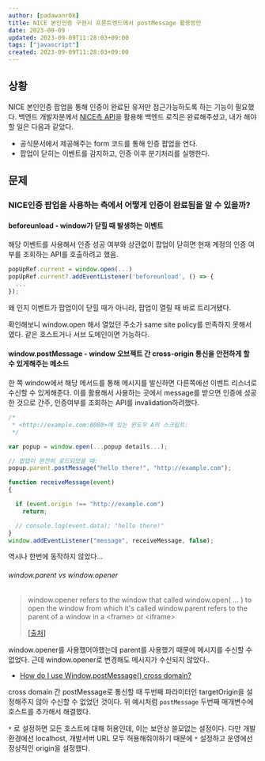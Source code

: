 ```yaml
---
author: [padawanr0k]
title: NICE 본인인증 구현시 프론트엔드에서 postMessage 활용방안
date: 2023-09-09
updated: 2023-09-09T11:28:03+09:00
tags: ["javascript"]
created: 2023-09-09T11:28:03+09:00
---
```


## 상황
NICE 본인인증 팝업을 통해 인증이 완료된 유저만 접근가능하도록 하는 기능이 필요했다.
백엔드 개발자분께서 [NICE측 API](https://www.niceapi.co.kr/#/apis/guide?ctgrCd=0100&prdId=31&prdNm=%EB%B3%B8%EC%9D%B8%ED%99%95%EC%9D%B8%28%ED%86%B5%ED%95%A9%ED%98%95%29)을 활용해 백엔드 로직은 완료해주셨고, 내가 해야할 일은 다음과 같았다.
- 공식문서에서 제공해주는 form 코드를 통해 인증 팝업을 연다.
- 팝업이 닫히는 이벤트를 감지하고, 인증 이후 분기처리를 실행한다.

## 문제

### NICE인증 팝업을 사용하는 측에서 어떻게 인증이 완료됨을 알 수 있을까?

#### beforeunload - window가 닫힐 때 발생하는 이벤트

해당 이벤트를 사용해서 인증 성공 여부와 상관없이 팝업이 닫히면 현재 계정의 인증 여부를 조회하는 API를 호출하려고 했음.


```typescript
popUpRef.current = window.open(...)
popUpRef.current?.addEventListener('beforeunload', () => {
  ...
});
```
왜 인지 이벤트가 팝업이이 닫힐 때가 아니라, 팝업이 열릴 때 바로 트리거됐다.

확인해보니 window.open 해서 열었던 주소가 same site policy를 만족하지 못해서였다. 같은 호스트거나 서브 도메인이면 가능하다.

#### window.postMessage - window 오브젝트 간 cross-origin 통신을 안전하게 할 수 있게해주는 메소드

한 쪽 window에서 해당 메서드를 통해 메시지를 발신하면 다른쪽에선 이벤트 리스너로 수신할 수 있게해준다. 이를 활용해서 사용하는 곳에서 message를 받으면 인증에 성공한 것으로 간주, 인증여부를 조회하는 API를 invalidation하려했다.


```typescript
/*
 * <http://example.com:8080>에 있는 윈도우 A의 스크립트:
 */

var popup = window.open(...popup details...);

// 팝업이 완전히 로드되었을 때:
popup.parent.postMessage("hello there!", "http://example.com");

function receiveMessage(event)
{

  if (event.origin !== "http://example.com")
    return;

  // console.log(event.data); "hello there!"
}
window.addEventListener("message", receiveMessage, false);
```

역시나 한번에 동작하지 않았다...

###### window.parent vs window.opener
> window.opener refers to the window that called window.open( ... ) to open the window from which it's called
> window.parent refers to the parent of a window in a \<frame\> or \<iframe\>
>
> [\[출처\]](https://stackoverflow.com/questions/11313045/what-are-window-opener-window-parent-window-top/11313219#11313219)


window.opener를 사용했어야했는데 parent를 사용했기 때문에 메시지를 수신할 수 없었다.
근데 window.opener로 변경해도 메시지가 수신되지 않았다..

- [How do I use Window.postMessage() cross domain?](https://stackoverflow.com/questions/76024047/how-do-i-use-window-postmessage-cross-domain/76024048#76024048)

cross domain 간 postMessage로 통신할 때 두번째 파라미터인 targetOrigin을 설정해주지 않아 수신할 수 없었던 것이다. 위 예시처럼 `postMessage` 두번째 매개변수에 호스트를 추가해서 해결했다.

`*` 로 설정하면 모든 호스트에 대해 허용인데, 이는 보안상 쓸모없는 설정이다. 다만 개발 환경에선 localhost, 개발서버 URL 모두 허용해줘야하기 때문에 `*` 설정하고 운영에선 정상적인 origin을 설정했다.
